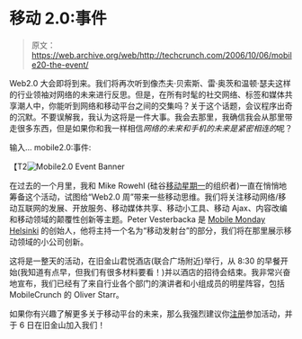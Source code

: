 # 移动 2.0:事件

> 原文：<https://web.archive.org/web/http://techcrunch.com/2006/10/06/mobile20-the-event/>

Web2.0 大会即将到来。我们将再次听到像杰夫·贝索斯、雷·奥茨和温顿·瑟夫这样的行业领袖对网络的未来进行反思。但是，在所有时髦的社交网络、标签和媒体共享潮人中，你能听到网络和移动平台之间的交集吗？关于这个话题，会议程序出奇的沉默。不要误解我，我认为这将是一件大事。我会去那里，我确信我会从那里带走很多东西，但是如果你和我一样相信*网络的未来和手机的未来是紧密相连的*呢？

输入… mobile2.0:事件:

【T2![Mobile2.0 Event Banner](img/f84939af31415bf1f5050b7f083b7784.png)

在过去的一个月里，我和 Mike Rowehl (硅谷[移动星期一](https://web.archive.org/web/20160129065603/http://www.mobilemonday.us/)的组织者)一直在悄悄地筹备这个活动，试图给“Web2.0 周”带来一些移动思维。我们将关注移动网络/移动互联网的发展、开放服务、移动媒体共享、移动小工具、移动 Ajax、内容改编和移动领域的颠覆性创新等主题。Peter Vesterbacka 是 [Mobile Monday Helsinki](https://web.archive.org/web/20160129065603/http://www.mobilemonday.net/) 的创始人，他将主持一个名为“移动发射台”的部分，我们将在那里展示移动领域的小公司创新。

这将是一整天的活动，在旧金山君悦酒店(联合广场附近)举行，从 8:30 的早餐开始(我知道有点早，但我们有很多材料要看！)并以酒店的招待会结束。我非常兴奋地宣布，我们已经有了来自行业各个部门的演讲者和小组成员的明星阵容，包括 MobileCrunch 的 Oliver Starr。

如果你有兴趣了解更多关于移动平台的未来，那么我强烈建议你[注册](https://web.archive.org/web/20160129065603/http://www.mobile2event.com/#register "Register for mobile2.0")参加活动，并于 6 日在旧金山加入我们！